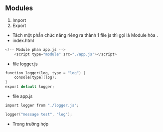 ## Modules

1. Import
2. Export

- Tách một phần chức năng riêng ra thành 1 file js thì gọi là Module hóa .
- index.html

```c
<!-- Module phan app.js -->
    <script type="module" src="./app.js"></script>
```

- file logger.js

```c
function logger(log, type = "log") {
    console[type](log);
}
export default logger;
```

- file app.js

```c
import logger from "./logger.js";

logger("message test", "log");
```

- Trong trường hợp
